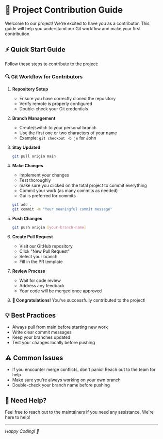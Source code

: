 # 🔄 Project Contribution Guide

Welcome to our project! We're excited to have you as a contributor. This guide will help you understand our Git workflow and make your first contribution.

## ⚡ Quick Start Guide

Follow these steps to contribute to the project:

### 🔍 Git Workflow for Contributors

1. **Repository Setup**
   - Ensure you have correctly cloned the repository
   - Verify remote is properly configured
   - Double-check your Git credentials

2. **Branch Management**
   - Create/switch to your personal branch
   - Use the first one or two characters of your name
   - Example: `git checkout -b jo` for John

3. **Stay Updated**
   ```bash
   git pull origin main
   ```

4. **Make Changes**
   - Implement your changes
   - Test thoroughly
   - make sure you clicked on the total project to commit everything
   - Commit your work (as many commits as needed)
   - Gui is preferred for commits
   ```bash
   git add .
   git commit -m "Your meaningful commit message"
   ```

5. **Push Changes**
   ```bash
   git push origin [your-branch-name]
   ```

6. **Create Pull Request**
   - Visit our GitHub repository
   - Click "New Pull Request"
   - Select your branch
   - Fill in the PR template

7. **Review Process**
   - Wait for code review
   - Address any feedback
   - Your code will be merged once approved

8. **🎉 Congratulations!**
   You've successfully contributed to the project!

## 💡 Best Practices

- Always pull from main before starting new work
- Write clear commit messages
- Keep your branches updated
- Test your changes locally before pushing

## ⚠️ Common Issues

- If you encounter merge conflicts, don't panic! Reach out to the team for help
- Make sure you're always working on your own branch
- Double-check your branch name before pushing

## 🤝 Need Help?

Feel free to reach out to the maintainers if you need any assistance. We're here to help!

---
*Happy Coding! 🚀*
